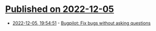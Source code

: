 # [Published on 2022-12-05](index.md)

* [2022-12-05, 19:54:51](https://news.ycombinator.com/item?id=33870956) - [Bugpilot: Fix bugs without asking questions](https://www.bugpilot.io/)
